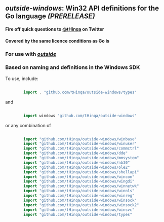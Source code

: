 ## *outside-windows*: Win32 API definitions for the Go language *(PRERELEASE)*

#### Fire off quick questions to [@tHinqa](http://twitter.com/tHinqa) on Twitter

#### Covered by the same licence conditions as Go is

### For use with [*outside*](https://github.com/tHinqa/outside)

### Based on naming and definitions in the Windows SDK

To use, include:

```go

		import . "github.com/tHinqa/outside-windows/types"

```

and

```go

		import windows "github.com/tHinqa/outside-windows"
```

or any combination of

```go

		import "github.com/tHinqa/outside-windows/winbase"
		import "github.com/tHinqa/outside-windows/winuser"
		import "github.com/tHinqa/outside-windows/commctrl"
		import "github.com/tHinqa/outside-windows/dde"
		import "github.com/tHinqa/outside-windows/mmsystem"
		import "github.com/tHinqa/outside-windows/nb30"
		import "github.com/tHinqa/outside-windows/ole2"
		import "github.com/tHinqa/outside-windows/shellapi"
		import "github.com/tHinqa/outside-windows/wincon"
		import "github.com/tHinqa/outside-windows/wingdi"
		import "github.com/tHinqa/outside-windows/winnetwk"
		import "github.com/tHinqa/outside-windows/winnls"
		import "github.com/tHinqa/outside-windows/winreg"
		import "github.com/tHinqa/outside-windows/winsock"
		import "github.com/tHinqa/outside-windows/winsock2"
		import "github.com/tHinqa/outside-windows/winsvc"
		import "github.com/tHinqa/outside-windows/types"
```
